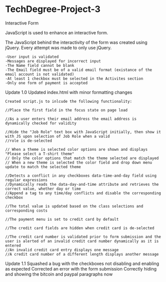 # TechDegree-Project-3
 Interactive Form

JavaScript is used to enhance an interactive form.

The JavaScript behind the interactivity of the form was created using jQuery.  Every attempt was made to only use jQuery.
    
    -User input is validated
    -Messages are displayed for incorrect input
    -The Name field cannot be blank
    -The Email field must be of a valid email format (existance of the email account is not validated)
    -At least 1 checkbox must be selected in the Activites section
    -Only one form of payment is accepted

Update 1.0
    Updated index.html with minor formatting changes
    
    Created script.js to inlcude the following functionality:
    
    //Place the first field in the focus state on page load
    
    //As a user enters their email address the email address is dynamically checked for validity
    
    //Hide the "Job Role" text box with JavaScript initially, then show it with JS upon selection of Job Role when a valid
    //role is de-selected
    
    // When a theme is selected color options are shown and displays "Please select a T-shirt theme"
    // Only the color options that match the theme selected are displayed
    // When a new theme is selected the color field and drop down menu update to match the selected theme
    
    //Detects a conflict in any checkboxes data-time-and-day field using regular expressions
    //Dynamically reads the data-day-and-time attribute and retrieves the correct value, whether day or time
    //Append a tag to any time/day conflicts and disable the corresponding checkbox
    
    //The total value is updated based on the class selections and corresponding costs
    
    //The payment menu is set to credit card by default
    
    //The credit card fields are hidden when credit card is de-selected
    
    //The credit card number is validated prior to form submission and the user is alerted of an invalid credit card number dynamically as it is entered
    //An invalid credit card entry displays one message
    //A credit card number of a different length displays another message
    
Update 1.1
    Squashed a bug with the checkboxes not disabling and enabling as expected
    Corrected an error with the form submission 
    Correctly hiding and showing the bitcoin and paypal paragraphs now
